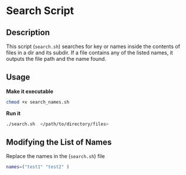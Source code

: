 # Search Script

## Description
This script (`search.sh`) searches for key or names inside the contents of files in a dir and its subdir. If a file contains any of the listed names, it outputs the file path and the name found.

## Usage

 **Make it executable** 
 
   ```bash
   chmod +x search_names.sh
   ```

**Run it**
   ```bash
   ./search.sh  </path/to/directory/files>
   ```

## Modifying the List of Names
Replace the names in the (`search.sh`) file

```bash
names=("test1" "test2" )
```
